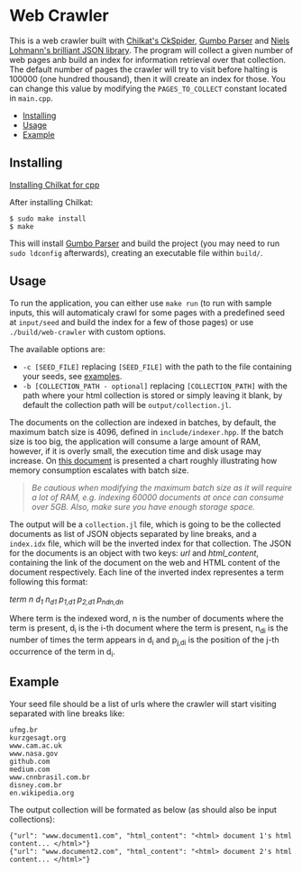 # Web Crawler

This is a web crawler built with [Chilkat's CkSpider](https://www.chilkatsoft.com/), [Gumbo Parser](https://github.com/google/gumbo-parser) and [Niels Lohmann's brilliant JSON library](https://github.com/nlohmann/json). The program will collect a given number of web pages anb build an index for information retrieval over that collection. The default number of pages the crawler will try to visit before halting is 100000 (one hundred thousand), then it will create an index for those. You can change this value by modifying the ```PAGES_TO_COLLECT``` constant located in ```main.cpp```.

* [Installing](#installing)
* [Usage](#usage)
* [Example](#example)

## Installing

[Installing Chilkat for cpp](https://www.chilkatsoft.com/downloads_CPP.asp)

After installing Chilkat: 

```
$ sudo make install
$ make
```

This will install [Gumbo Parser](https://github.com/google/gumbo-parser) and build the project (you may need to run ```sudo ldconfig``` afterwards), creating an executable file within ```build/```.

## Usage

To run the application, you can either use ```make run``` (to run with sample inputs, this will automaticaly crawl for some pages with a predefined seed at ```input/seed``` and build the index for a few of those pages) or use ```./build/web-crawler``` with custom options.

The available options are:

* ```-c [SEED_FILE]``` replacing ```[SEED_FILE]``` with the path to the file containing your seeds, see [examples](#example).
* ```-b [COLLECTION_PATH - optional]``` replacing ```[COLLECTION_PATH]``` with the path where your html collection is stored or simply leaving it blank, by default the collection path will be ```output/collection.jl```.

The documents on the collection are indexed in batches, by default, the maximum batch size is 4096, defined in ```include/indexer.hpp```. If the batch size is too big, the application will consume a large amount of RAM, however, if it is overly small, the execution time and disk usage may increase. On [this document](https://github.com/LuizPPA/web-crawler/blob/master/docs/Information_Retrieval_Assignment_4.pdf) is presented a chart roughly illustrating how memory consumption escalates with batch size.

> *Be cautious when modifying the maximum batch size as it will require a lot of RAM, e.g. indexing 60000 documents at once can consume over 5GB. Also, make sure you have enough storage space.*

The output will be a ```collection.jl``` file, which is going to be the collected documents as list of JSON objects separated by line breaks, and a ```index.idx``` file, which will be the inverted index for that collection. The JSON for the documents is an object with two keys: _url_ and _html\_content_, containing the link of the document on the web and HTML content of the document respectively. Each line of the inverted index representes a term following this format:

_term n d<sub>1</sub> n<sub>d1</sub> p<sub>1,d1</sub> p<sub>2,d1</sub> p<sub>ndn,dn</sub>_

Where term is the indexed word, n is the number of documents where the term is present,  d<sub>i</sub> is the i-th document where the term is present, n<sub>di</sub> is the number of times the term appears in d<sub>i</sub> and p<sub>j,di</sub> is the position of the j-th occurrence of the term in d<sub>i</sub>.

## Example

Your seed file should be a list of urls where the crawler will start visiting separated with line breaks like:

```
ufmg.br
kurzgesagt.org
www.cam.ac.uk
www.nasa.gov
github.com
medium.com
www.cnnbrasil.com.br
disney.com.br
en.wikipedia.org
```

The output collection will be formated as below (as should also be input collections):

```
{"url": "www.document1.com", "html_content": "<html> document 1's html content... </html>"}
{"url": "www.document2.com", "html_content": "<html> document 2's html content... </html>"}
```

